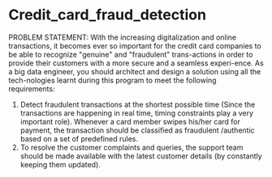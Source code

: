# Credit_card_fraud_detection
PROBLEM STATEMENT:  With the increasing digitalization and online transactions, it becomes ever so important for the credit card companies to be able to recognize "genuine" and "fraudulent" trans-actions in order to provide their customers with a more secure and a seamless experi-ence. As a big data engineer, you should architect and design a solution using all the tech-nologies learnt during this program to meet the following requirements:
1. Detect fraudulent transactions at the shortest possible time (Since the transactions are happening in real time, timing constraints play a very important role). Whenever a card member swipes his/her card for payment, the transaction should be classified as fraudulent /authentic based on a set of predefined 
rules.
2. To resolve the customer complaints and queries, the support team should be made available with the latest customer details (by constantly keeping them updated).
